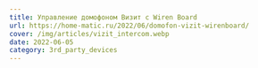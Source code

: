 ```yaml
---
title: Управление домофоном Визит с Wiren Board
url: https://home-matic.ru/2022/06/domofon-vizit-wirenboard/
cover: /img/articles/vizit_intercom.webp
date: 2022-06-05
category: 3rd_party_devices
---
```

